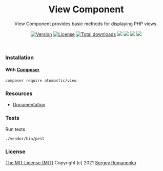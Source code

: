 <h1 align="center">View Component</h1>
<p align="center">
View Component provides basic methods for displaying PHP views.
</p>

<p align="center">
<a href="https://github.com/atomastic/view/releases"><img alt="Version" src="https://img.shields.io/github/release/atomastic/view.svg?label=version&color=green"></a> <a href="https://github.com/atomastic/view"><img src="https://img.shields.io/badge/license-MIT-blue.svg?color=green" alt="License"></a> <a href="https://packagist.org/packages/atomastic/view"><img src="https://poser.pugx.org/atomastic/view/downloads" alt="Total downloads"></a> <img src="https://github.com/atomastic/view/workflows/Static%20Analysis/badge.svg?branch=dev"> <img src="https://github.com/atomastic/view/workflows/Tests/badge.svg">
  <a href="https://www.codacy.com/gh/atomastic/view/dashboard?utm_source=github.com&amp;utm_medium=referral&amp;utm_content=atomastic/view&amp;utm_campaign=Badge_Grade"><img src="https://app.codacy.com/project/badge/Grade/0978d16c20eb4007b5f5c90b3d8aa2a4"/></a> <a href="https://codeclimate.com/github/atomastic/view/maintainability"><img src="https://api.codeclimate.com/v1/badges/b1e18970e78af3a48a0d/maintainability"/></a>
</p>

<br>

### Installation

#### With [Composer](https://getcomposer.org)

```
composer require atomastic/view
```

### Resources
* [Documentation](https://atomastic.com/components/view)

### Tests

Run tests

```
./vendor/bin/pest
```

### License
[The MIT License (MIT)](https://github.com/atomastic/view/blob/master/LICENSE)
Copyright (c) 2021 [Sergey Romanenko](https://github.com/Awilum)
